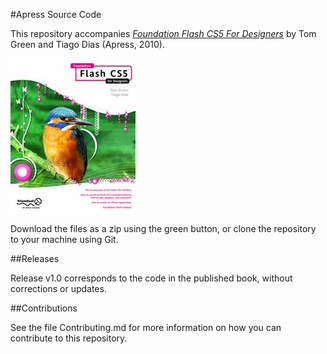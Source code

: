 #Apress Source Code

This repository accompanies [*Foundation Flash CS5 For Designers*](http://www.apress.com/9781430229940) by Tom Green and Tiago Dias (Apress, 2010).

![Cover image](9781430229940.jpg)

Download the files as a zip using the green button, or clone the repository to your machine using Git.

##Releases

Release v1.0 corresponds to the code in the published book, without corrections or updates.

##Contributions

See the file Contributing.md for more information on how you can contribute to this repository.
